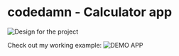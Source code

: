 # codedamn - Calculator app

![Design for the project](https://raw.githubusercontent.com/codedamn-projects/calculator-clone/main/assets/desktop-design.jpg)

Check out my working example: ![DEMO APP](https://im3dabasia.github.io/calculator-app/)
